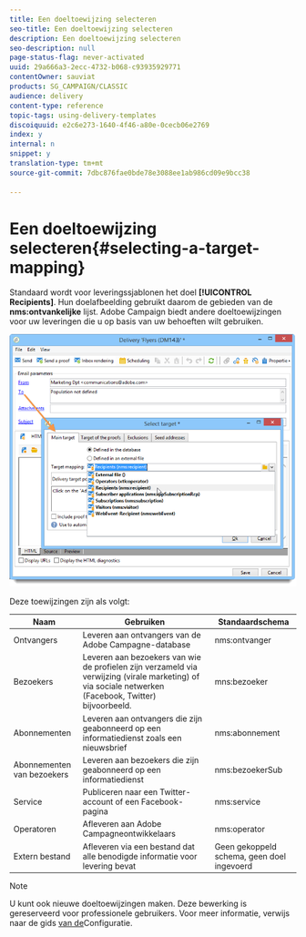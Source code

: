 ```yaml
---
title: Een doeltoewijzing selecteren
seo-title: Een doeltoewijzing selecteren
description: Een doeltoewijzing selecteren
seo-description: null
page-status-flag: never-activated
uuid: 29a666a3-2ecc-4732-b068-c93935929771
contentOwner: sauviat
products: SG_CAMPAIGN/CLASSIC
audience: delivery
content-type: reference
topic-tags: using-delivery-templates
discoiquuid: e2c6e273-1640-4f46-a80e-0cecb06e2769
index: y
internal: n
snippet: y
translation-type: tm+mt
source-git-commit: 7dbc876fae0bde78e3088ee1ab986cd09e9bcc38

---
```



# Een doeltoewijzing selecteren{#selecting-a-target-mapping}

Standaard wordt voor leveringssjablonen het doel **[!UICONTROL Recipients]**. Hun doelafbeelding gebruikt daarom de gebieden van de **nms:ontvankelijke** lijst. Adobe Campaign biedt andere doeltoewijzingen voor uw leveringen die u op basis van uw behoeften wilt gebruiken.

![](assets/delivery_select_mapping.png)

Deze toewijzingen zijn als volgt:

| Naam | Gebruiken | Standaardschema |
|---|---|---|
| Ontvangers | Leveren aan ontvangers van de Adobe Campagne-database | nms:ontvanger |
| Bezoekers | Leveren aan bezoekers van wie de profielen zijn verzameld via verwijzing (virale marketing) of via sociale netwerken (Facebook, Twitter) bijvoorbeeld. | mns:bezoeker |
| Abonnementen | Leveren aan ontvangers die zijn geabonneerd op een informatiedienst zoals een nieuwsbrief | nms:abonnement |
| Abonnementen van bezoekers | Leveren aan bezoekers die zijn geabonneerd op een informatiedienst | nms:bezoekerSub |
| Service | Publiceren naar een Twitter-account of een Facebook-pagina | nms:service |
| Operatoren | Afleveren aan Adobe Campagneontwikkelaars | nms:operator |
| Extern bestand | Afleveren via een bestand dat alle benodigde informatie voor levering bevat | Geen gekoppeld schema, geen doel ingevoerd |

>[!NOTE]
>
>U kunt ook nieuwe doeltoewijzingen maken. Deze bewerking is gereserveerd voor professionele gebruikers. Voor meer informatie, verwijs naar de gids [van de](../../configuration/using/target-mapping.md)Configuratie.
